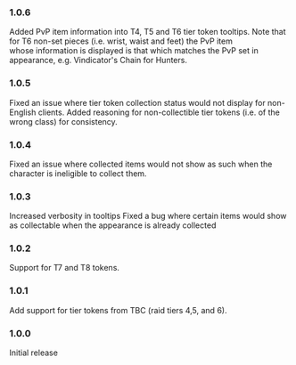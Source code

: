 ### 1.0.6

Added PvP item information into T4, T5 and T6 tier token tooltips. Note that for T6 non-set pieces (i.e. wrist, waist and feet) the PvP item  
whose information is displayed is that which matches the PvP set in appearance, e.g. Vindicator's Chain for Hunters.

### 1.0.5

Fixed an issue where tier token collection status would not display for non-English clients.
Added reasoning for non-collectible tier tokens (i.e. of the wrong class) for consistency.

### 1.0.4

Fixed an issue where collected items would not show as such when the character is ineligible to collect them.

### 1.0.3

Increased verbosity in tooltips
Fixed a bug where certain items would show as collectable when the appearance is already collected

### 1.0.2

Support for T7 and T8 tokens.

### 1.0.1

Add support for tier tokens from TBC (raid tiers 4,5, and 6).

### 1.0.0

Initial release